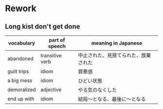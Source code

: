 # Rework
## Long kist don't get done
|vocabulary|part of speech|meaning in Japanese|
|---|---|---|
|abandoned|transitive verb|中止された、見捨てられた、放棄された|
|guilt trips|idiom|罪悪感|
|a big mess|idiom|ひどい状態|
|demoralized|adjective|やる気のなくした|
|end up with|idiom|結局〜となる、最後に〜となる|
